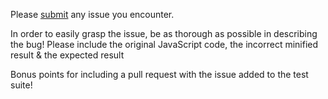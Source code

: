 Please [submit](https://github.com/matthiasmullie/minify/issues) any issue you encounter.

In order to easily grasp the issue, be as thorough as possible in describing the bug! Please include the original JavaScript code, the incorrect minified result & the expected result

Bonus points for including a pull request with the issue added to the test suite!

